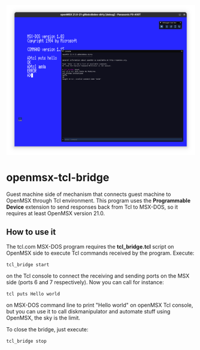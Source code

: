 ![Screenshot](images/screenshot.png "Screenshot")

openmsx-tcl-bridge
==================

Guest machine side of mechanism that connects guest machine to OpenMSX through Tcl environment. This program uses the **Programmable Device** extension to send responses back from Tcl to MSX-DOS, so it requires at least OpenMSX version 21.0.

How to use it
-------------

The tcl.com MSX-DOS program requires the **tcl_bridge.tcl** script on OpenMSX side to execute Tcl commands received by the program. Execute:
```
tcl_bridge start
```
on the Tcl console to connect the receiving and sending ports on the MSX side (ports 6 and 7 respectively). Now you can call for instance:
```
tcl puts Hello world
```
on MSX-DOS command line to print "Hello world" on openMSX Tcl console, but you can use it to call diskmanipulator and automate stuff using OpenMSX, the sky is the limit.

To close the bridge, just execute:
```
tcl_bridge stop
```
